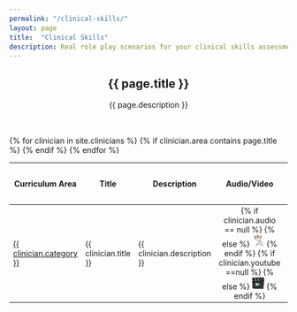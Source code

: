 ```yaml
---
permalink: "/clinical-skills/"
layout: page
title:  "Clinical Skills"
description: Real role play scenarios for your clinical skills assessment study group.
---
```


<!--<section class="bg-primary text-white" id="about">
      <div class="container text-center">
        <h2 class="mb-4">{{ page.title }}</h2>
        <h3 class="mb-4">{{ page.description }}</h3>
        <p align="left"></p>
		<center><a class="btn btn-light btn-xl" href="mailto:info@code4health.org?Subject=%5BSuggest%20New%20Topic%5D&Body=%5BName%5D%0A%5BRole%20%26%20Topic%5D%0A%5BDetails%20%5D%0A">Suggest a Topic</a></center>
</div>
</section>-->

<section id="action" class="responsive">
        <div class="vertical-center">
             <div class="container">
                <div class="row">
                    <div class="action take-tour">
                            <center><h1 class="title">{{ page.title }}</h1>
                            <p>{{ page.description }}</p></center>
                    </div>
                </div>
            </div>
        </div>
   </section>

<section id="clinician">
      <div class="container">
        <div class="row">
          <div class="col-lg-12">
<br>
<br>
  	<div style="overflow-x:auto;">	
         <table id="project" class="table table-striped table-bordered display responsive no-wrap" style="width:100%">
        <thead>
            <tr>
                <th>Curriculum Area</th>
                <th>Title</th>
                <th>Description</th>
                <th>Audio/Video</th>
                <th>Patient Script</th>
                <th>Doctor's Notes</th>
                <th>Examination findings and trainer's comments</th>
                <th>LEJOG map</th>
                <th>Mapping the doctor's words</th>
                <th>Transcription</th>
                <th>Key Words</th>
            </tr>
        </thead>
        <tbody>
        {% for clinician in site.clinicians %}
        {% if clinician.area contains page.title %}
            <tr>
                <!--category-->
                <td style="text-align:left; vertical-align:middle">
                <a href="#" data-toggle="tooltip" title="{{ clinician.category-desc }}">{{ clinician.category }}</a>
                </td>
                <!--title-->
                <td><p>{{ clinician.title }}</p></td>
                <!--description-->
                <td><p>{{ clinician.description }}</p></td>
                <!--audio and video-->
                <td style="text-align:center; vertical-align:middle">
                {% if clinician.audio == null %}
                {% else %}
                <a href="{{ clinician.audio }}" target="_blank"><img src="/img/itunes.png" width="23px"></a>
                {% endif %}
                {% if clinician.youtube ==null %}
                {% else %}
                <a href="{{ clinician.youtube }}" target="_blank"><img src="/img/video.png" width="23px"></a>
                {% endif %}
                </td>
                <!--Patient Script-->
                <td style="text-align:center; vertical-align:middle">
                {% if clinician.patient-script == null %}
                {% else %}
                <a href="{{ clinician.patient-script }}" target="_blank"><img src="/img/people.png" width="23px"></a>
                {% endif %}
                </td>
                <!--Doctors Note-->
                <td style="text-align:center; vertical-align:middle">
                {% if clinician.doctors-note == null %}
                {% else %}
                <a href="{{ clinician.doctors-note }}" target="_blank"><img src="/img/clinician.png" width="23px"></a>
                {% endif %}
                </td>
                <!--Examination Findings-->
                 <td style="text-align:center; vertical-align:middle">
                {% if clinician.findings == null %}
                {% else %}
                <a href="{{ clinician.findings }}" target="_blank"><img src="/img/question.png" width="23px"></a>
                {% endif %}
                </td>
                <!--LEJOG map-->
                 <td style="text-align:center; vertical-align:middle">
                {% if clinician.lejog == null %}
                {% else %}
                <a href="{{ clinician.lejog }}" target="_blank"><img src="/img/LJOG.png" width="23px"></a>
                {% endif %}
                </td>
                <!--Mapping the doctors word-->
                 <td style="text-align:center; vertical-align:middle">
                {% if clinician.doctors-word == null %}
                {% else %}
                <a href="{{ clinician.doctors-word }}" target="_blank"><img src="/img/map.png" width="23px"></a>
                {% endif %}
                </td>
                <!--Transcription-->
                 <td style="text-align:center; vertical-align:middle">
                {% if clinician.transcription == null %}
                {% else %}
                <a href="{{ clinician.transcription }}" target="_blank"><img src="/img/note.png" width="23px"></a>
                {% endif %}
                </td>
                <!--Keywords-->
                <td>{{ clinician.keywords }}</td>
            </tr>
            {% endif %}
        {% endfor %}
    </tbody>
</table>
</div>      
      </div>
	  </div>
	  </div>
    </section>
